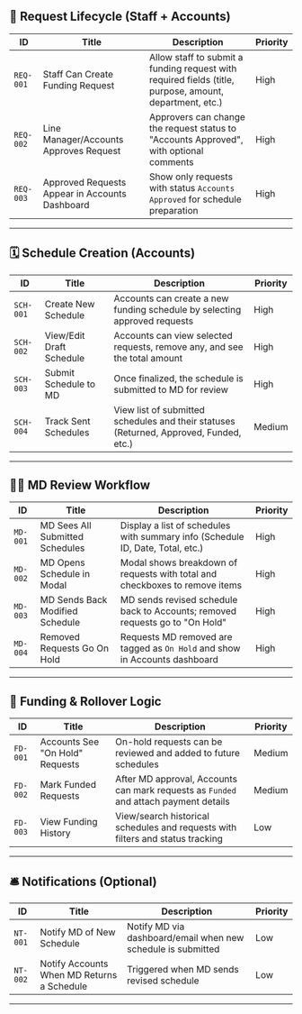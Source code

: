 ## 🧾 Request Lifecycle (Staff + Accounts)

| ID | Title | Description | Priority |
|----|-------|-------------|----------|
| `REQ-001` | Staff Can Create Funding Request | Allow staff to submit a funding request with required fields (title, purpose, amount, department, etc.) | High | ---(Completed)
| `REQ-002` | Line Manager/Accounts Approves Request | Approvers can change the request status to "Accounts Approved", with optional comments | High |  ---(Completed)
| `REQ-003` | Approved Requests Appear in Accounts Dashboard | Show only requests with status `Accounts Approved` for schedule preparation | High |   ---(Completed)

---

## 🗓 Schedule Creation (Accounts)

| ID | Title | Description | Priority |
|----|-------|-------------|----------|
| `SCH-001` | Create New Schedule | Accounts can create a new funding schedule by selecting approved requests | High |
| `SCH-002` | View/Edit Draft Schedule | Accounts can view selected requests, remove any, and see the total amount | High |
| `SCH-003` | Submit Schedule to MD | Once finalized, the schedule is submitted to MD for review | High |
| `SCH-004` | Track Sent Schedules | View list of submitted schedules and their statuses (Returned, Approved, Funded, etc.) | Medium |

---

## 🧑‍💼 MD Review Workflow

| ID | Title | Description | Priority |
|----|-------|-------------|----------|
| `MD-001` | MD Sees All Submitted Schedules | Display a list of schedules with summary info (Schedule ID, Date, Total, etc.) | High |
| `MD-002` | MD Opens Schedule in Modal | Modal shows breakdown of requests with total and checkboxes to remove items | High |
| `MD-003` | MD Sends Back Modified Schedule | MD sends revised schedule back to Accounts; removed requests go to "On Hold" | High |
| `MD-004` | Removed Requests Go On Hold | Requests MD removed are tagged as `On Hold` and show in Accounts dashboard | High |

---

## 🧮 Funding & Rollover Logic

| ID | Title | Description | Priority |
|----|-------|-------------|----------|
| `FD-001` | Accounts See "On Hold" Requests | On-hold requests can be reviewed and added to future schedules | Medium |
| `FD-002` | Mark Funded Requests | After MD approval, Accounts can mark requests as `Funded` and attach payment details | Medium |
| `FD-003` | View Funding History | View/search historical schedules and requests with filters and status tracking | Low |

---

## 🛎 Notifications (Optional)

| ID | Title | Description | Priority |
|----|-------|-------------|----------|
| `NT-001` | Notify MD of New Schedule | Notify MD via dashboard/email when new schedule is submitted | Low |
| `NT-002` | Notify Accounts When MD Returns a Schedule | Triggered when MD sends revised schedule | Low |

---

